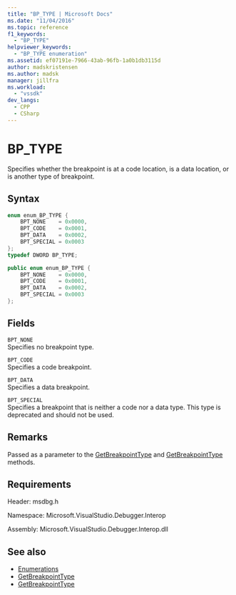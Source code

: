 ```yaml
---
title: "BP_TYPE | Microsoft Docs"
ms.date: "11/04/2016"
ms.topic: reference
f1_keywords:
  - "BP_TYPE"
helpviewer_keywords:
  - "BP_TYPE enumeration"
ms.assetid: ef07191e-7966-43ab-96fb-1a0b1db3115d
author: madskristensen
ms.author: madsk
manager: jillfra
ms.workload:
  - "vssdk"
dev_langs:
  - CPP
  - CSharp
---
```

# BP_TYPE
Specifies whether the breakpoint is at a code location, is a data location, or is another type of breakpoint.

## Syntax

```cpp
enum enum_BP_TYPE {
    BPT_NONE    = 0x0000,
    BPT_CODE    = 0x0001,
    BPT_DATA    = 0x0002,
    BPT_SPECIAL = 0x0003
};
typedef DWORD BP_TYPE;
```

```csharp
public enum enum_BP_TYPE {
    BPT_NONE    = 0x0000,
    BPT_CODE    = 0x0001,
    BPT_DATA    = 0x0002,
    BPT_SPECIAL = 0x0003
};
```

## Fields
`BPT_NONE`\
Specifies no breakpoint type.

`BPT_CODE`\
Specifies a code breakpoint.

`BPT_DATA`\
Specifies a data breakpoint.

`BPT_SPECIAL`\
Specifies a breakpoint that is neither a code nor a data type. This type is deprecated and should not be used.

## Remarks
Passed as a parameter to the [GetBreakpointType](../../../extensibility/debugger/reference/idebugbreakpointresolution2-getbreakpointtype.md) and [GetBreakpointType](../../../extensibility/debugger/reference/idebugerrorbreakpointresolution2-getbreakpointtype.md) methods.

## Requirements
Header: msdbg.h

Namespace: Microsoft.VisualStudio.Debugger.Interop

Assembly: Microsoft.VisualStudio.Debugger.Interop.dll

## See also
- [Enumerations](../../../extensibility/debugger/reference/enumerations-visual-studio-debugging.md)
- [GetBreakpointType](../../../extensibility/debugger/reference/idebugbreakpointresolution2-getbreakpointtype.md)
- [GetBreakpointType](../../../extensibility/debugger/reference/idebugerrorbreakpointresolution2-getbreakpointtype.md)
